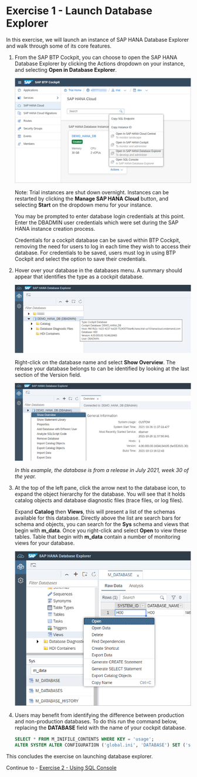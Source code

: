 # Exercise 1 - Launch Database Explorer

In this exercise, we will launch an instance of SAP HANA Database Explorer and walk through some of its core features.

1. From the SAP BTP Cockpit, you can choose to open the SAP HANA Database Explorer by clicking the Actions dropdown on your instance, and selecting **Open in Database Explorer**.

    ![](images/BTPCockpit.png)

    Note: Trial instances are shut down overnight. Instances can be restarted by clicking the **Manage SAP HANA Cloud** button, and selecting **Start** on the dropdown menu for your instance.

    You may be prompted to enter database login credentials at this point. Enter the DBADMIN user credentials which were set during the SAP HANA instance creation process.

    Credentials for a cockpit database can be saved within BTP Cockpit, removing the need for users to log in each time they wish to access their database. For credentials to be saved, users must log in using BTP Cockpit and select the option to save their credentials.

2. Hover over your database in the databases menu. A summary should appear that identifies the type as a cockpit database.

    ![](images/DBSummary.png)

     Right-click on the database name and select **Show Overview**. The release your database belongs to can be identified by looking at the last section of the Version field.

    ![](images/ShowOverview.png)

    *In this example, the database is from a release in July 2021, week 30 of the year.*

3. At the top of the left pane, click the arrow next to the database icon, to expand the object hierarchy for the database. You will see that it holds catalog objects and database diagnostic files (trace files, or log files).

    Expand **Catalog** then **Views**, this will present a list of the schemas available for this database. Directly above the list are search bars for schema and objects, you can search for the **Sys** schema and views that begin with **m_data**. Once you right-click and select **Open** to view these tables. Table that begin with **m_data** contain a number of monitoring views for your database.

    ![](images/SchemaMenu.png)

4. Users may benefit from identifying the difference between production and non-production databases. To do this run the command below, replacing the **DATABASE** field with the name of your cockpit database.

    ```SQL
    SELECT * FROM M_INIFILE_CONTENTS WHERE KEY = 'usage';
    ALTER SYSTEM ALTER CONFIGURATION ('global.ini', 'DATABASE') SET ('system_information', 'usage') = 'production' WITH RECONFIGURE;
    ```
    
This concludes the exercise on launching database explorer.

Continue to - [Exercise 2 - Using SQL Console](../ex2/README.md)
